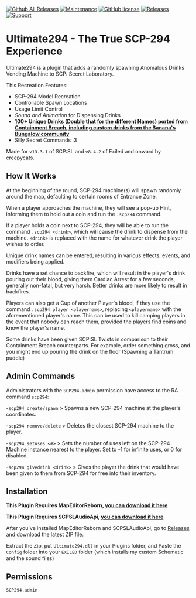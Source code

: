 [![Github All Releases](https://img.shields.io/github/downloads/creepycats/Ultimate294/total.svg)](https://github.com/creepycats/Ultimate294/releases) [![Maintenance](https://img.shields.io/badge/Maintained%3F-yes-green.svg)](https://github.com/creepycats/Ultimate294/graphs/commit-activity) [![GitHub license](https://img.shields.io/github/license/Naereen/StrapDown.js.svg)](https://github.com/creepycats/Ultimate294/blob/main/LICENSE)
<a href="https://github.com/jcosmick/Ultimate294/releases"><img src="https://img.shields.io/github/v/release/jcosmick/Ultimate294" alt="Releases"></a>
<a href="https://discord.gg/PyUkWTg"><img src="https://img.shields.io/discord/656673194693885975?color=%23aa0000&label=EXILED" alt="Support"></a>

# Ultimate294 - The True SCP-294 Experience
Ultimate294 is a plugin that adds a randomly spawning Anomalous Drinks Vending Machine to SCP: Secret Laboratory.


This Recreation Features:
- SCP-294 Model Recreation
- Controllable Spawn Locations
- Usage Limit Control
- *Sound and Animation* for Dispensing Drinks
- [**100+ Unique Drinks (Double that for the different Names) ported from Containment Breach, including custom drinks from the Banana's Bungalow community**](https://github.com/creepycats/Ultimate294/blob/main/Types/Config/DrinkList.cs)
- Silly Secret Commands :3


Made for `v13.3.1` of SCP:SL and `v8.4.2` of Exiled and onward by creepycats.


## How It Works
At the beginning of the round, SCP-294 machine(s) will spawn randomly around the map, defaulting to certain rooms of Entrance Zone.


When a player approaches the machine, they will see a pop-up Hint, informing them to hold out a coin and run the `.scp294` command.


If a player holds a coin next to SCP-294, they will be able to run the command `.scp294 <drink>`, which will cause the drink to dispense from the machine. `<drink>` is replaced with the name for whatever drink the player wishes to order.


Unique drink names can be entered, resulting in various effects, events, and modifiers being applied.


Drinks have a set chance to backfire, which will result in the player's drink pouring out their blood, giving them Cardiac Arrest for a few seconds, generally non-fatal, but very harsh.
Better drinks are more likely to result in backfires.


Players can also get a Cup of another Player's blood, if they use the command `.scp294 player <playername>`, replacing `<playername>` with the aforementioned player's name.
This can be used to kill camping players in the event that nobody can reach them, provided the players find coins and know the player's name.


Some drinks have been given SCP:SL Twists in comparison to their Containment Breach counterparts. For example, order something gross, and you might end up pouring the drink on the floor (Spawning a Tantrum puddle)


## Admin Commands
Administrators with the `SCP294.admin` permission have access to the RA command `scp294`:

-`scp294 create/spawn` > Spawns a new SCP-294 machine at the player's coordinates.

-`scp294 remove/delete` > Deletes the closest SCP-294 machine to the player.

-`scp294 setuses <#>` > Sets the number of uses left on the SCP-294 Machine instance nearest to the player. Set to -1 for infinite uses, or 0 for disabled.

-`scp294 givedrink <drink>` > Gives the player the drink that would have been given to them from SCP-294 for free into their inventory.

## Installation
**This Plugin Requires MapEditorReborn, [you can download it here](https://github.com/Michal78900/MapEditorReborn/releases)**

**This Plugin Requires SCPSLAudioApi, [you can download it here](https://github.com/CedModV2/SCPSLAudioApi/releases)**

After you've installed MapEditorReborn and SCPSLAudioApi, go to [Releases](https://github.com/creepycats/Ultimate294/releases) and download the latest ZIP file.

Extract the Zip, put `Ultimate294.dll` in your Plugins folder, and Paste the `Config` folder into your `EXILED` folder (which installs my custom Schematic and the sound files)

## Permissions
`SCP294.admin`
